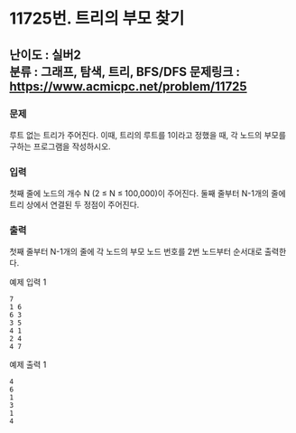 # 11725번. 트리의 부모 찾기

**난이도 : 실버2**<br/>
**분류 : 그래프, 탐색, 트리, BFS/DFS**
**문제링크 : https://www.acmicpc.net/problem/11725**
---

### 문제
루트 없는 트리가 주어진다. 이때, 트리의 루트를 1이라고 정했을 때, 각 노드의 부모를 구하는 프로그램을 작성하시오.

### 입력
첫째 줄에 노드의 개수 N (2 ≤ N ≤ 100,000)이 주어진다. 둘째 줄부터 N-1개의 줄에 트리 상에서 연결된 두 정점이 주어진다.

### 출력
첫째 줄부터 N-1개의 줄에 각 노드의 부모 노드 번호를 2번 노드부터 순서대로 출력한다.

예제 입력 1 
```
7
1 6
6 3
3 5
4 1
2 4
4 7
```
예제 출력 1 
```
4
6
1
3
1
4
```